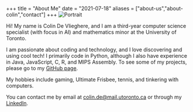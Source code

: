 +++
title = "About Me"
date = "2021-07-18"
aliases = ["about-us","about-colin","contact"]
+++
![Portrait](/img/lake.jpg)

Hi! My name is Colin De Vlieghere, and I am a third-year computer science specialist (with focus in AI) and mathematics minor at the University of Toronto.

I am passionate about coding and technology, and I love discovering and using cool tech! I primarily code in Python, although I also have experience in Java, JavaScript, C, R, and MIPS Assembly. To see some of my projects, please go to my [GitHub page](https://github.com/Cubevoid?tab=repositories).

My hobbies include gaming, Ultimate Frisbee, tennis, and tinkering with computers.

You can contact me by email at [colin.de@mail.utoronto.ca](mailto:colin.de@mail.utoronto.ca) or through my [LinkedIn](https://www.linkedin.com/in/colin-de-vlieghere/).

